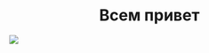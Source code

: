 <h1 style="text-align:center">Всем привет</h1>
<img src="https://habrastorage.org/r/w780/webt/-j/go/fx/-jgofxkmtexlfds_uh_c4eklqgu.jpeg">
